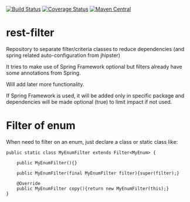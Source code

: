 [![Build Status](https://travis-ci.org/Blackdread/rest-filter.svg?branch=master)](https://travis-ci.org/Blackdread/rest-filter)
[![Coverage Status](https://coveralls.io/repos/github/Blackdread/rest-filter/badge.svg?branch=master)](https://coveralls.io/github/Blackdread/rest-filter?branch=master)
[![Maven Central](https://maven-badges.herokuapp.com/maven-central/org.blackdread.lib/rest-filter/badge.svg)](https://maven-badges.herokuapp.com/maven-central/org.blackdread.lib/rest-filter)

# rest-filter
Repository to separate filter/criteria classes to reduce dependencies (and spring related auto-configuration from jhipster)

It tries to make use of Spring Framework optional but filters already have some annotations from Spring.

Will add later more functionality.

If Spring Framework is used, it will be added only in specific package and dependencies will be made optional (true) to limit impact if not used.

# Filter of enum
When need to filter on an enum, just declare a class or static class like:

    
    public static class MyEnumFilter extends Filter<MyEnum> {
    
        public MyEnumFilter(){}
    
        public MyEnumFilter(final MyEnumFilter filter){super(filter);}
        
        @Override
        public MyEnumFilter copy(){return new MyEnumFilter(this);}
    }
